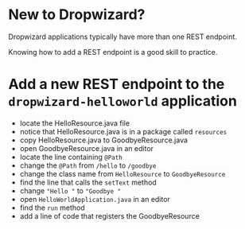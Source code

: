 # New to Dropwizard?

Dropwizard applications typically have more than one REST endpoint.

Knowing how to add a REST endpoint is a good skill to practice.

# Add a new REST endpoint to the `dropwizard-helloworld` application

- locate the HelloResource.java file
- notice that HelloResource.java is in a package called `resources`
- copy HelloResource.java to GoodbyeResource.java
- open GoodbyeResource.java in an editor
- locate the line containing `@Path`
- change the `@Path` from `/hello` to `/goodbye`
- change the class name from `HelloResource` to `GoodbyeResource`
- find the line that calls the `setText` method
- change `"Hello "` to `"Goodbye "`
- open `HelloWorldApplication.java` in an editor
- find the `run` method
- add a line of code that registers the GoodbyeResource
